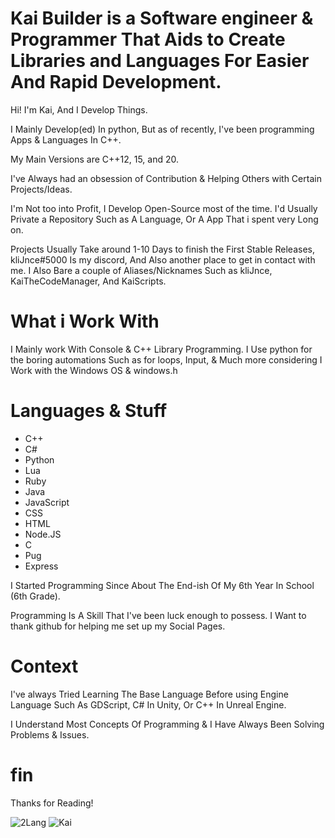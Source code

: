 # Kai Builder is a Software engineer & Programmer That Aids to Create Libraries and Languages For Easier And Rapid Development.
Hi! I'm Kai, And I Develop Things.

I Mainly Develop(ed) In python, But as of recently, I've been programming Apps & Languages In C++.

My Main Versions are C++12, 15, and 20.

I've Always had an obsession of Contribution & Helping Others with Certain Projects/Ideas.

I'm Not too into Profit, I Develop Open-Source most of the time. I'd Usually Private a Repository Such as A Language, Or A App That i spent very Long on. 

Projects Usually Take around 1-10 Days to finish the First Stable Releases, kliJnce#5000 Is my discord, And Also another place to get in contact with me.
I Also Bare a couple of Aliases/Nicknames Such as kliJnce, KaiTheCodeManager, And KaiScripts.

# What i Work With
I Mainly work With Console & C++ Library Programming. I Use python for the boring automations Such as for loops, Input, & Much more considering I Work with the Windows OS & windows.h

# Languages & Stuff
- C++
- C#
- Python
- Lua
- Ruby
- Java
- JavaScript
- CSS
- HTML
- Node.JS
- C
- Pug
- Express



I Started Programming Since About The End-ish Of My 6th Year In School (6th Grade).

Programming Is A Skill That I've been luck enough to possess. I Want to thank github for helping me set up my Social Pages.

   
# Context
I've always Tried Learning The Base Language Before using Engine Language Such As GDScript, C# In Unity, Or C++ In Unreal Engine. 

I Understand Most Concepts Of Programming & I Have Always Been Solving Problems & Issues.

# fin
Thanks for Reading!


![2Lang](https://github-readme-stats.vercel.app/api/top-langs/?username=thekaigonzalez&layout=compact)
![Kai](https://github-readme-stats.vercel.app/api?username=thekaigonzalez&show_icons=true&theme=radical)
